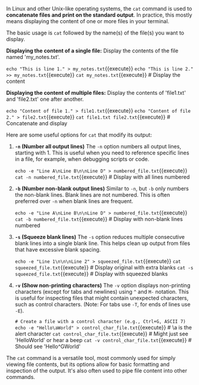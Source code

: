 In Linux and other Unix-like operating systems, the `cat` command is used to **concatenate files and print on the standard output**. In practice, this mostly means displaying the content of one or more files in your terminal.

The basic usage is `cat` followed by the name(s) of the file(s) you want to display.

**Displaying the content of a single file:**
Display the contents of the file named 'my_notes.txt'.

`echo "This is line 1." > my_notes.txt`{{execute}}
`echo "This is line 2." >> my_notes.txt`{{execute}}
`cat my_notes.txt`{{execute}} # Display the content

**Displaying the content of multiple files:**
Display the contents of 'file1.txt' and 'file2.txt' one after another.

`echo "Content of file 1." > file1.txt`{{execute}}
`echo "Content of file 2." > file2.txt`{{execute}}
`cat file1.txt file2.txt`{{execute}} # Concatenate and display

Here are some useful options for `cat` that modify its output:

1.  **`-n` (Number all output lines)**
    The `-n` option numbers all output lines, starting with 1. This is useful when you need to reference specific lines in a file, for example, when debugging scripts or code.

    `echo -e "Line A\nLine B\n\nLine D" > numbered_file.txt`{{execute}}
    `cat -n numbered_file.txt`{{execute}} # Display with all lines numbered

2.  **`-b` (Number non-blank output lines)**
    Similar to `-n`, but `-b` only numbers the non-blank lines. Blank lines are not numbered. This is often preferred over `-n` when blank lines are frequent.

    `echo -e "Line A\nLine B\n\nLine D" > numbered_file.txt`{{execute}}
    `cat -b numbered_file.txt`{{execute}} # Display with non-blank lines numbered

3.  **`-s` (Squeeze blank lines)**
    The `-s` option reduces multiple consecutive blank lines into a single blank line. This helps clean up output from files that have excessive blank spacing.

    `echo -e "Line 1\n\n\nLine 2" > squeezed_file.txt`{{execute}}
    `cat squeezed_file.txt`{{execute}} # Display original with extra blanks
    `cat -s squeezed_file.txt`{{execute}} # Display with squeezed blanks

4.  **`-v` (Show non-printing characters)**
    The `-v` option displays non-printing characters (except for tabs and newlines) using `^` and `M-` notation. This is useful for inspecting files that might contain unexpected characters, such as control characters. (Note: For tabs use `-T`, for ends of lines use `-E`).

    `# Create a file with a control character (e.g., Ctrl+G, ASCII 7)`
    `echo -e "Hello\aWorld" > control_char_file.txt`{{execute}} # \a is the alert character
    `cat control_char_file.txt`{{execute}} # Might just see 'HelloWorld' or hear a beep
    `cat -v control_char_file.txt`{{execute}} # Should see 'Hello^GWorld'

The `cat` command is a versatile tool, most commonly used for simply viewing file contents, but its options allow for basic formatting and inspection of the output. It's also often used to pipe file content into other commands.
